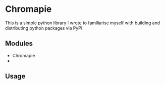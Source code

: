 # Chromapie
This is a simple python library I wrote to familiarise myself with building and distributing python packages via PyPI.

## Modules
- Chromapie
- 

## Usage

